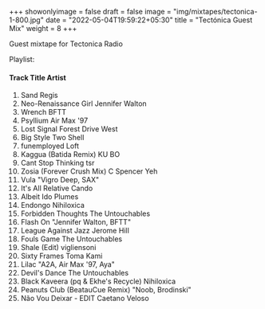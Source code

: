 +++
showonlyimage = false
draft = false
image = "img/mixtapes/tectonica-1-800.jpg"
date = "2022-05-04T19:59:22+05:30"
title = "Tectónica Guest Mix"
weight = 8
+++

Guest mixtape for Tectonica Radio

<!--more-->

Playlist:

####	Track Title	Artist						
1.	Sand	Regis						
2.	Neo-Renaissance Girl	Jennifer Walton						
3.	Wrench	BFTT						
4.	Psyllium	Air Max '97						
5.	Lost Signal	Forest Drive West						
6.	Big Style	Two Shell						
7.	funemployed	Loft						
8.	Kaggua (Batida Remix)	KU BO						
9.	Cant Stop Thinking	tsr						
10.	Zosia (Forever Crush Mix)	C Spencer Yeh						
11.	Vula	"Vigro Deep, SAX"						
12.	It's All Relative	Cando						
13.	Albeit	Ido Plumes						
14.	Endongo	Nihiloxica						
15.	Forbidden Thoughts	The Untouchables						
16.	Flash On	"Jennifer Walton, BFTT"						
17.	League Against Jazz	Jerome Hill						
18.	Fouls Game	The Untouchables						
19.	Shale (Edit)	vigliensoni						
20.	Sixty Frames	Toma Kami						
21.	Lilac	"A2A, Air Max '97, Aya"						
22.	Devil's Dance	The Untouchables						
23.	Black Kaveera (pq & Ekhe's Recycle)	Nihiloxica						
24.	Peanuts Club (BeatauCue Remix)	"Noob, Brodinski"						
25.	Não Vou Deixar - EDIT	Caetano Veloso						